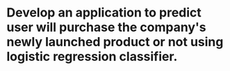 # Develop an application to predict user will purchase the company's newly launched product or not using logistic regression classifier.
